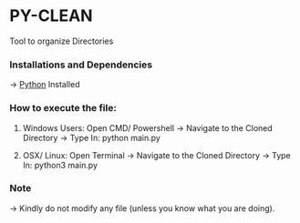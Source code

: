 # PY-CLEAN

Tool to organize Directories


### Installations and Dependencies

-> [Python](https://python.org) Installed

### How to execute the file:

1. Windows Users: Open CMD/ Powershell -> Navigate to the Cloned Directory -> Type In: python main.py

2. OSX/ Linux: Open Terminal -> Navigate to the Cloned Directory -> Type In: python3 main.py


### Note

-> Kindly do not modify any file (unless you know what you are doing).

